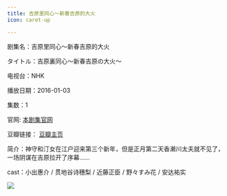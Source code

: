 ```yaml
---
title: 吉原里同心～新春吉原的大火
icon: caret-up

---
```


剧集名：吉原里同心～新春吉原的大火

タイトル：吉原裏同心～新春吉原の大火～

电视台：NHK

播放日期：2016-01-03

集数：1

官网: [本剧集官网](https://www2.nhk.or.jp/archives/movies/?id=D0009050233_00000)

豆瓣链接： [豆瓣主页](https://movie.douban.com/subject/26639070/)


简介：神守和汀女在江户迎来第三个新年，但是正月第二天香濑川太夫就不见了，一场阴谋在吉原拉开了序幕……

cast：小出惠介 / 贯地谷诗穗梨 / 近藤正臣 / 野々すみ花 / 安达祐实

![](https://listpic.tsgsanjiao.com/sp/2016/2016jyltx.jpg)